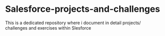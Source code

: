 # Salesforce-projects-and-challenges
This is a dedicated repository where i document in detail projects/ challenges and exercises within Slesforce

